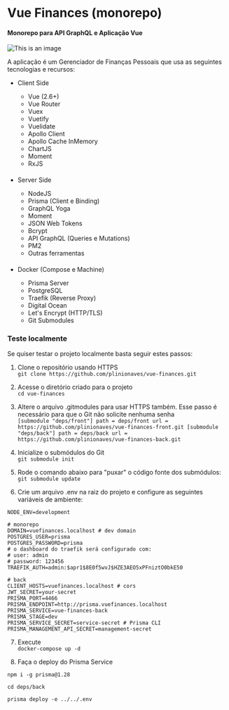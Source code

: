 # Vue Finances (monorepo)

#### Monorepo para API GraphQL e Aplicação Vue

![This is an image](https://res.cloudinary.com/practicaldev/image/fetch/s--L71__yWO--/c_imagga_scale,f_auto,fl_progressive,h_900,q_auto,w_1600/https://dev-to-uploads.s3.amazonaws.com/i/z74oqos1984w5g5ah0i9.jpeg)

A aplicação é um Gerenciador de Finanças Pessoais que usa as seguintes tecnologias e recursos:

* Client Side

   - Vue (2.6+)
   - Vue Router
   - Vuex
   - Vuetify
   - Vuelidate
   - Apollo Client
   - Apollo Cache InMemory
   - ChartJS
   - Moment
   - RxJS
  
####
* Server Side

  - NodeJS
  - Prisma (Client e Binding)
  - GraphQL Yoga
  - Moment
  - JSON Web Tokens
  - Bcrypt
  - API GraphQL (Queries e Mutations)
  - PM2
  - Outras ferramentas
####
  
* Docker (Compose e Machine)

    - Prisma Server
    - PostgreSQL
    - Traefik (Reverse Proxy)
    - Digital Ocean
    - Let's Encrypt (HTTP/TLS)
    - Git Submodules

### Teste localmente
Se quiser testar o projeto localmente basta seguir estes passos:

1. Clone o repositório usando HTTPS\
`git clone https://github.com/plinionaves/vue-finances.git`

2. Acesse o diretório criado para o projeto\
`cd vue-finances`
3. Altere o arquivo .gitmodules para usar HTTPS também. Esse passo é necessário para que o Git não solicite nenhuma senha\
`[submodule "deps/front"]
path = deps/front
url = https://github.com/plinionaves/vue-finances-front.git
[submodule "deps/back"]
path = deps/back
url = https://github.com/plinionaves/vue-finances-back.git`
4. Inicialize o submódulos do Git\
`git submodule init`
5. Rode o comando abaixo para "puxar" o código fonte dos submódulos:\
`git submodule update`
6. Crie um arquivo .env na raiz do projeto e configure as seguintes variáveis de ambiente:
```
NODE_ENV=development

# monorepo
DOMAIN=vuefinances.localhost # dev domain
POSTGRES_USER=prisma
POSTGRES_PASSWORD=prisma
# o dashboard do traefik será configurado com:
# user: admin
# password: 123456
TRAEFIK_AUTH=admin:$apr1$8E0f5wvJ$HZE3AEO5xPFniztO0bkE50

# back
CLIENT_HOSTS=vuefinances.localhost # cors
JWT_SECRET=your-secret
PRISMA_PORT=4466
PRISMA_ENDPOINT=http://prisma.vuefinances.localhost
PRISMA_SERVICE=vue-finances-back
PRISMA_STAGE=dev
PRISMA_SERVICE_SECRET=service-secret # Prisma CLI
PRISMA_MANAGEMENT_API_SECRET=management-secret
```
7. Execute\
```docker-compose up -d```

8. Faça o deploy do Prisma Service
```
npm i -g prisma@1.28

cd deps/back

prisma deploy -e ../../.env
```
